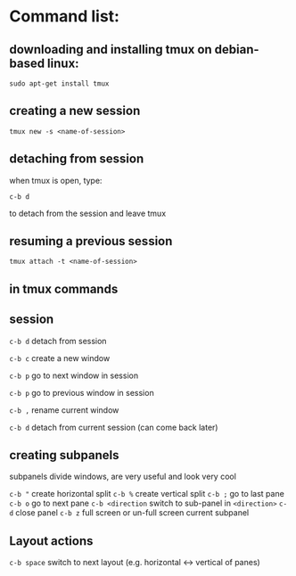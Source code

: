 # Command list:


## downloading and installing tmux on debian-based linux:

`sudo apt-get install tmux`

## creating a new session

`tmux new -s <name-of-session>`

## detaching from session

when tmux is open, type:

`c-b d`

to detach from the session and leave tmux

## resuming a previous session

`tmux attach -t <name-of-session>`

## in tmux commands

## session

`c-b d` detach from session

`c-b c` create a new window

`c-b p` go to next window in session

`c-b p` go to previous window in session

`c-b ,` rename current window

`c-b d` detach from current session (can come back later)


## creating subpanels

subpanels divide windows, are very useful and look very cool

`c-b "` create horizontal split 
`c-b %` create vertical split
`c-b ;` go to last pane
`c-b o` go to next pane
`c-b <direction` switch to sub-panel in `<direction>`
`c-d` close panel
`c-b z` full screen or un-full screen current subpanel


## Layout actions


`c-b space` switch to next layout (e.g. horizontal <-> vertical of panes)
